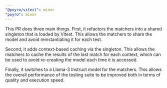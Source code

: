 ```yaml
---
"@poyro/vitest": minor
"poyro": minor
---
```


This PR does three main things. First, it refactors the matchers into a shared singleton that is loaded by Vitest. This allows the matchers to share the model and avoid reinstantiating it for each test.

Second, it adds context-based caching via the singleton. This allows the matchers to cache the results of the last match for each context, which can be used to avoid re-creating the model each time it is accessed.

Finally, it switches to a Llama-3 Instruct model for the matchers. This allows the overall performance of the testing suite to be improved both in terms of quality and execution speed.
